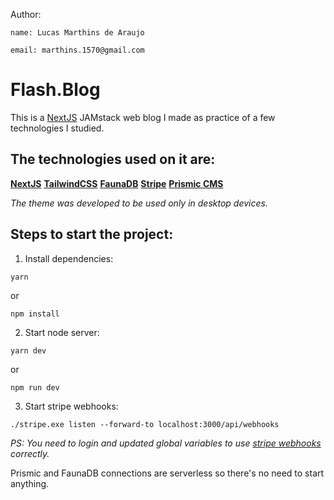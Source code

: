 Author: 

    name: Lucas Marthins de Araujo
    
    email: marthins.1570@gmail.com

# Flash.Blog


This is a [NextJS](https://nextjs.org) JAMstack web blog I made as practice of a few technologies I studied. 

## The technologies used on it are: 

**[NextJS](https://nextjs.org)**
**[TailwindCSS](https://tailwindcss.com)**
**[FaunaDB](https://fauna.com)**
**[Stripe](https://stripe.com/)**
**[Prismic CMS](https://prismic.io)**

*The theme was developed to be used only in desktop devices.*

## Steps to start the project: 

1. Install dependencies: 

```
yarn
```
or
```
npm install
```

2. Start node server:

```
yarn dev
```
or 
```
npm run dev
```

3. Start stripe webhooks:

```
./stripe.exe listen --forward-to localhost:3000/api/webhooks
```

*PS: You need to login and updated global variables to use [stripe webhooks](https://stripe.com/docs/webhooks/quickstart) correctly.*

Prismic and FaunaDB connections are serverless so there's no need to start anything.



